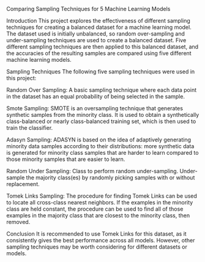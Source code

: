 Comparing Sampling Techniques for 5 Machine Learning Models

Introduction
This project explores the effectiveness of different sampling techniques for creating a balanced dataset for a machine learning model. The dataset used is initially unbalanced, so random over-sampling and under-sampling techniques are used to create a balanced dataset. Five different sampling techniques are then applied to this balanced dataset, and the accuracies of the resulting samples are compared using five different machine learning models.

Sampling Techniques
The following five sampling techniques were used in this project:

Random Over Sampling: A basic sampling technique where each data point in the dataset has an equal probability of being selected in the sample.

Smote Sampling: SMOTE is an oversampling technique that generates synthetic samples from the minority class. It is used to obtain a synthetically class-balanced or nearly class-balanced training set, which is then used to train the classifier.

Adasyn Sampling: ADASYN is based on the idea of adaptively generating minority data samples according to their distributions: more synthetic data is generated for minority class samples that are harder to learn compared to those minority samples that are easier to learn.

Random Under Sampling: Class to perform random under-sampling. Under-sample the majority class(es) by randomly picking samples with or without replacement.

Tomek Links Sampling: The procedure for finding Tomek Links can be used to locate all cross-class nearest neighbors. If the examples in the minority class are held constant, the procedure can be used to find all of those examples in the majority class that are closest to the minority class, then removed.

Conclusion
It is recommended to use Tomek Links for this dataset, as it consistently gives the best performance across all models. However, other sampling techniques may be worth considering for different datasets or models.
